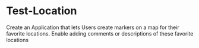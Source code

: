 # Test-Location
Create an Application that lets Users create markers on a map for their favorite locations. Enable adding comments or descriptions of these favorite locations
